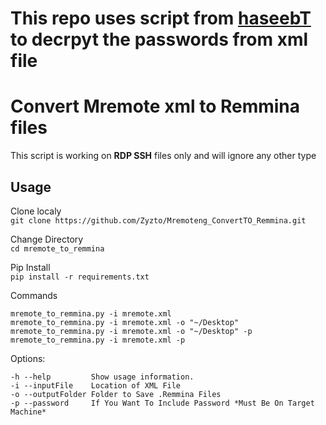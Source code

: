# This repo uses script from [haseebT](https://github.com/haseebT) to decrpyt the passwords from xml file

# Convert Mremote xml to Remmina files

This script is working on **RDP SSH** files only and will ignore any other type

## Usage
Clone localy\
`git clone https://github.com/Zyzto/Mremoteng_ConvertTO_Remmina.git`

Change Directory \
`cd mremote_to_remmina`

Pip Install\
`pip install -r requirements.txt `

Commands 

    mremote_to_remmina.py -i mremote.xml
    mremote_to_remmina.py -i mremote.xml -o "~/Desktop"
    mremote_to_remmina.py -i mremote.xml -o "~/Desktop" -p
    mremote_to_remmina.py -i mremote.xml -p

Options:

    -h --help         Show usage information.
    -i --inputFile    Location of XML File
    -o --outputFolder Folder to Save .Remmina Files
    -p --password     If You Want To Include Password *Must Be On Target Machine*

